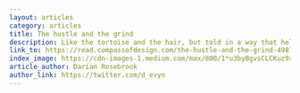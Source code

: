 ```yaml
---
layout: articles
category: articles
title: The hustle and the grind
description: Like the tortoise and the hair, but told in a way that helps you actually move forward in life, not burn out in a year.
link_to: https://read.compassofdesign.com/the-hustle-and-the-grind-49878c288917
index_image: https://cdn-images-1.medium.com/max/800/1*u3byBgvsCLCKuz9rNhOXBQ.jpeg
article_author: Darian Rosebrook
author_link: https://twitter.com/d_evyn
---
```

